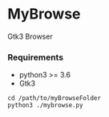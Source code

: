 # MyBrowse
Gtk3 Browser

### Requirements
- python3 >= 3.6
- Gtk3

```
cd /path/to/myBrowseFolder
python3 ./mybrowse.py
```

